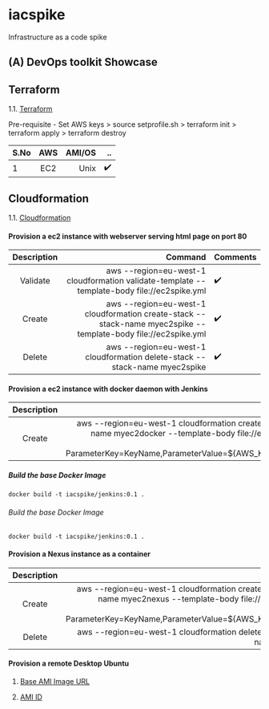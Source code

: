 # iacspike
Infrastructure as a code spike

## (A) DevOps toolkit Showcase

## Terraform

1.1. [Terraform](./terraform/bootec2)

Pre-requisite -  Set AWS keys
    > source setprofile.sh
    > terraform init
    > terraform apply
    > terraform destroy    

| S.No     | AWS       | AMI/OS  |     ..              | 
| -------- |:---------:| -------:| -------------------:|
| 1        | EC2       | Unix    |  :heavy_check_mark: |


##  Cloudformation

1.1. [Cloudformation ](./cloudformation)

#### Provision a ec2 instance with webserver serving  html page on port 80 

| Description | Command  | Comments | 
|:---------:| -------:| -------- |
| Validate  | aws --region=eu-west-1 cloudformation validate-template --template-body file://ec2spike.yml    |  :heavy_check_mark: |   
| Create    | aws --region=eu-west-1 cloudformation create-stack --stack-name myec2spike --template-body file://ec2spike.yml    |  :heavy_check_mark: | 
| Delete    | aws --region=eu-west-1 cloudformation delete-stack --stack-name myec2spike    |  :heavy_check_mark: |

 
#### Provision a ec2 instance with docker daemon with Jenkins

| Description | Command  | Comments | 
|:---------:| -------:| -------- |
| Create  | aws --region=eu-west-1 cloudformation create-stack --stack-name myec2docker --template-body file://ec2docker.yml --parameters ParameterKey=KeyName,ParameterValue=${AWS_KEY_PAIR_NAME}    |  :heavy_check_mark: |  

##### Build the base Docker Image 
    docker build -t iacspike/jenkins:0.1 . 

###### Build the base Docker Image 
    docker build -t iacspike/jenkins:0.1 . 
 
#### Provision a Nexus instance as a container

| Description | Command  | Comments | 
|:---------:| -------:| -------- |
| Create  | aws --region=eu-west-1 cloudformation create-stack --stack-name myec2nexus --template-body file://ec2nexus.yml --parameters ParameterKey=KeyName,ParameterValue=${AWS_KEY_PAIR_NAME}    |  :heavy_check_mark: |  
| Delete  | aws --region=eu-west-1 cloudformation delete-stack --stack-name myec2nexus  |  :heavy_check_mark: |  

#### Provision a remote Desktop Ubuntu 

1. [Base AMI Image URL](https://aws.amazon.com/marketplace/pp/B07LBG6YGB?qid=1562077424447&ref_=srh_res_product_title&sr=0-1&stl=true#pdp-support)

2. [AMI ID](https://xworkspace/amd64/desktop-v1.1.0-20190325.55-7a90aa02-06a1-4c3a-93cb-c4572cc77c6c-ami-0aaf600fbf44d9153.4_ami-0d8d7288aca78ee6f)

